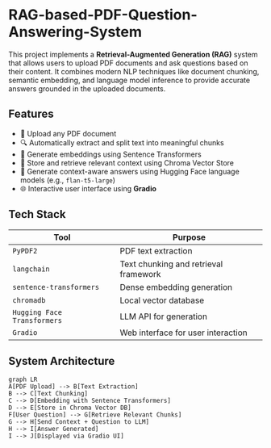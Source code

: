 # RAG-based-PDF-Question-Answering-System

This project implements a **Retrieval-Augmented Generation (RAG)** system that allows users to upload PDF documents and ask questions based on their content. It combines modern NLP techniques like document chunking, semantic embedding, and language model inference to provide accurate answers grounded in the uploaded documents.

##  Features

- 📄 Upload any PDF document
- 🔍 Automatically extract and split text into meaningful chunks
- 🧠 Generate embeddings using Sentence Transformers
- 🧾 Store and retrieve relevant context using Chroma Vector Store
- 🤖 Generate context-aware answers using Hugging Face language models (e.g., `flan-t5-large`)
- 🌐 Interactive user interface using **Gradio**

##  Tech Stack

| Tool | Purpose |
|------|---------|
| `PyPDF2` | PDF text extraction |
| `langchain` | Text chunking and retrieval framework |
| `sentence-transformers` | Dense embedding generation |
| `chromadb` | Local vector database |
| `Hugging Face Transformers` | LLM API for generation |
| `Gradio` | Web interface for user interaction |

##  System Architecture

```mermaid
graph LR
A[PDF Upload] --> B[Text Extraction]
B --> C[Text Chunking]
C --> D[Embedding with Sentence Transformers]
D --> E[Store in Chroma Vector DB]
F[User Question] --> G[Retrieve Relevant Chunks]
G --> H[Send Context + Question to LLM]
H --> I[Answer Generated]
I --> J[Displayed via Gradio UI]
